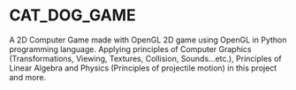 # CAT_DOG_GAME
A 2D Computer Game made with OpenGL 
2D game using OpenGL in Python programming language.
Applying principles of Computer Graphics (Transformations, Viewing, Textures, Collision, Sounds...etc.), Principles of Linear Algebra and Physics (Principles of projectile motion) in this project and more. 
